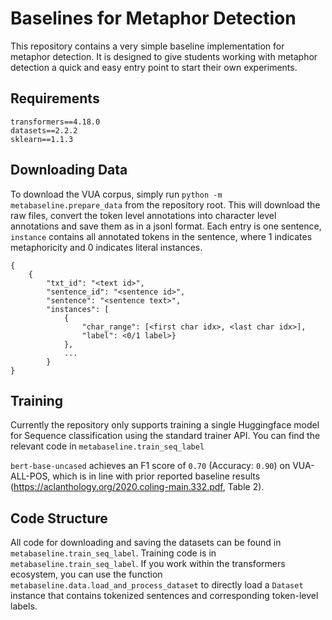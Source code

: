 # Baselines for Metaphor Detection

This repository contains a very simple baseline implementation for metaphor detection.
It is designed to give students working with metaphor detection a quick and easy entry point to start their own experiments.


## Requirements

```
transformers==4.18.0
datasets==2.2.2
sklearn==1.1.3
```

## Downloading Data

To download the VUA corpus, simply run ``python -m metabaseline.prepare_data`` from the repository root. This will download the raw files, convert the token level annotations into character level annotations and save them as in a jsonl format. Each entry is one sentence, ``instance`` contains all annotated tokens in the sentence, where 1 indicates metaphoricity and 0 indicates literal instances.

```
{
    {
        "txt_id": "<text id>",
        "sentence_id": "<sentence id>",
        "sentence": "<sentence text>",
        "instances": [
            {
                "char_range": [<first char idx>, <last char idx>],
                "label": <0/1 label>}
            },
            ...
        }
}
```


## Training

Currently the repository only supports training a single Huggingface model for Sequence classification using the standard trainer API. You can find the relevant code in ``metabaseline.train_seq_label``

``bert-base-uncased`` achieves an F1 score of ``0.70`` (Accuracy: ``0.90``) on VUA-ALL-POS, which is in line with prior reported baseline results (https://aclanthology.org/2020.coling-main.332.pdf, Table 2).

## Code Structure

All code for downloading and saving the datasets can be found in ``metabaseline.train_seq_label``. Training code is in ``metabaseline.train_seq_label``.
If you work within the transformers ecosystem, you can use the function ``metabaseline.data.load_and_process_dataset`` to directly load a ``Dataset`` instance that contains tokenized sentences and corresponding token-level labels.
